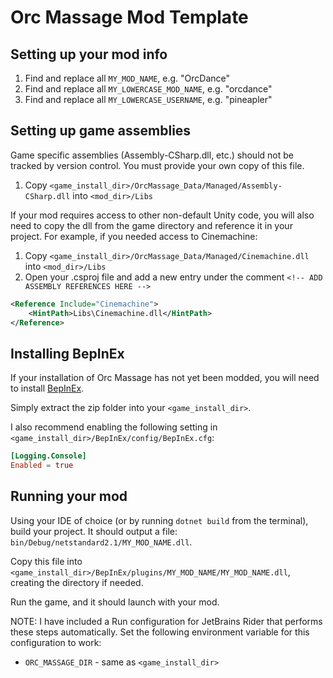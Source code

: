 # Orc Massage Mod Template

## Setting up your mod info

1. Find and replace all `MY_MOD_NAME`, e.g. "OrcDance"
2. Find and replace all `MY_LOWERCASE_MOD_NAME`, e.g. "orcdance"
3. Find and replace all `MY_LOWERCASE_USERNAME`, e.g. "pineapler"

## Setting up game assemblies

Game specific assemblies (Assembly-CSharp.dll, etc.) should not be tracked by version control. You must provide
your own copy of this file.

1. Copy `<game_install_dir>/OrcMassage_Data/Managed/Assembly-CSharp.dll` into `<mod_dir>/Libs`

If your mod requires access to other non-default Unity code, you will also need to copy the dll from the game directory 
and reference it in your project.
For example, if you needed access to Cinemachine:

1. Copy `<game_install_dir>/OrcMassage_Data/Managed/Cinemachine.dll` into `<mod_dir>/Libs`
2. Open your .csproj file and add a new entry under the comment `<!-- ADD ASSEMBLY REFERENCES HERE -->`
```xml
<Reference Include="Cinemachine">
    <HintPath>Libs\Cinemachine.dll</HintPath>
</Reference>
```

## Installing BepInEx

If your installation of Orc Massage has not yet been modded, you will need to install [BepInEx](https://github.com/BepInEx/BepInEx/releases).

Simply extract the zip folder into your `<game_install_dir>`.

I also recommend enabling the following setting in `<game_install_dir>/BepInEx/config/BepInEx.cfg`:
```toml
[Logging.Console]
Enabled = true
```

## Running your mod

Using your IDE of choice (or by running `dotnet build` from the terminal), build your project.
It should output a file: `bin/Debug/netstandard2.1/MY_MOD_NAME.dll`.

Copy this file into `<game_install_dir>/BepInEx/plugins/MY_MOD_NAME/MY_MOD_NAME.dll`, creating the directory if needed.

Run the game, and it should launch with your mod.

NOTE: I have included a Run configuration for JetBrains Rider that performs these steps automatically. 
Set the following environment variable for this configuration to work:
- `ORC_MASSAGE_DIR` - same as `<game_install_dir>`